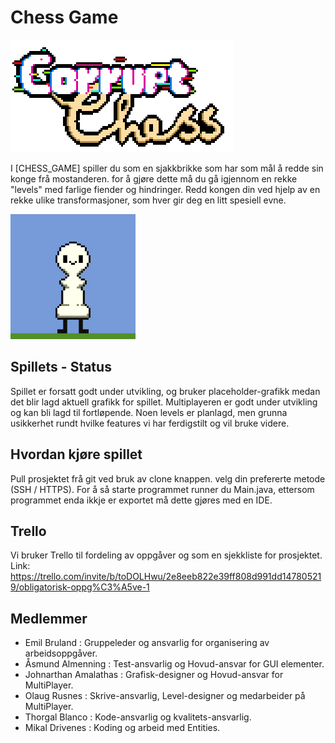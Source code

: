 # Chess Game
![alt text](ReadMeAssets/corruptChess.png)

I [CHESS_GAME] spiller du som en sjakkbrikke som har som mål å redde sin konge frå mostanderen.
for å gjøre dette må du gå igjennom en rekke "levels" med farlige fiender og hindringer.
Redd kongen din ved hjelp av en rekke ulike transformasjoner, som hver gir deg en litt spesiell evne.

<img src="ReadMeAssets/pawnboi.gif" width="200" heigth="200">

## Spillets - Status
Spillet er forsatt godt under utvikling, og bruker placeholder-grafikk medan det blir lagd aktuell grafikk for spillet.
Multiplayeren er godt under utvikling og kan bli lagd til fortløpende.
Noen levels er planlagd, men grunna usikkerhet rundt hvilke features vi har ferdigstilt og vil bruke videre.

## Hvordan kjøre spillet
Pull prosjektet frå git ved bruk av clone knappen. velg din prefererte metode (SSH / HTTPS).
For å så starte programmet runner du Main.java, ettersom programmet enda ikkje er exportet må dette gjøres med en IDE.

## Trello
Vi bruker Trello til fordeling av oppgåver og som en sjekkliste for prosjektet.
Link:
https://trello.com/invite/b/toDOLHwu/2e8eeb822e39ff808d991dd147805219/obligatorisk-oppg%C3%A5ve-1

## Medlemmer
- Emil Bruland : Gruppeleder og ansvarlig for organisering av arbeidsoppgåver.
- Åsmund Almenning : Test-ansvarlig og Hovud-ansvar for GUI elementer.
- Johnarthan Amalathas : Grafisk-designer og Hovud-ansvar for MultiPlayer.
- Olaug Rusnes : Skrive-ansvarlig, Level-designer og medarbeider på MultiPlayer.
- Thorgal Blanco : Kode-ansvarlig og kvalitets-ansvarlig.
- Mikal Drivenes : Koding og arbeid med Entities.

